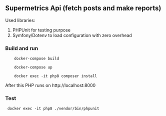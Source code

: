 ## Supermetrics Api (fetch posts and make reports)

Used libraries:
1. PHPUnit for testing purpose
2. Symfony/Dotenv to load configuration with zero overhead

### Build and run

``` 
    docker-compose build

    docker-compose up

    docker exec -it php8 composer install
```

After this PHP runs on http://localhost:8000

### Test

```  docker exec -it php8 ./vendor/bin/phpunit  ```
